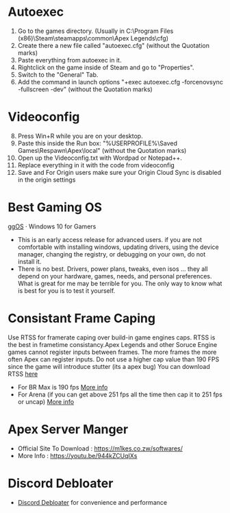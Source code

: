 # Autoexec
1. Go to the games directory. (Usually in C:\Program Files (x86)\Steam\steamapps\common\Apex Legends\cfg)
2. Create there a new file called "autoexec.cfg" (without the Quotation marks)
3. Paste everything from autoexec in it.
4. Rightclick on the game inside of Steam and go to "Properties".
5. Switch to the "General" Tab.
6. Add the command in launch options "+exec autoexec.cfg -forcenovsync -fullscreen -dev" (without the Quotation marks)
# Videoconfig
8. Press Win+R while you are on your desktop.
9. Paste this inside the Run box: "%USERPROFILE%\Saved Games\Respawn\Apex\local" (without the Quotation marks)
10. Open up the Videoconfig.txt with Wordpad or Notepad++.
11. Replace everything in it with the code from videoconfig
12. Save and For Origin users make sure your Origin Cloud Sync is disabled in the origin settings
# Best Gaming OS 
[ggOS](https://discord.gg/A5BHSQV) · Windows 10 for Gamers 
- This is an early access release for advanced users. if you are not comfortable with installing windows, updating drivers, using the device manager, changing the registry, or debugging on your own, do not install it.
- There is no best. Drivers, power plans, tweaks, even isos ... they all depend on your hardware, games, needs, and personal preferences. What is great for me may be terrible for you. The only way to know what is best for you is to test it yourself.
# Consistant Frame Caping
Use RTSS for framerate caping over build-in game engines caps. RTSS is the best in frametime consistancy.Apex Legends and other Soruce Engine games cannot register inputs between frames. The more frames the more often Apex can register inputs. Do not use a higher cap value than 190 FPS since the game will introduce stutter (its a apex bug) You can download RTSS [here](https://www.guru3d.com/files-details/rtss-rivatuner-statistics-server-download.html)
- For BR Max is 190 fps [More info](https://twitter.com/CaIypto/status/1392354731205529606)
- For Arena (if you can get above 251 fps all the time then cap it to 251 fps or uncap) [More info](https://twitter.com/DEAFPS_/status/1416582405633318912)
# Apex Server Manger 
- Official Site To Download : https://m1kes.co.zw/softwares/
- More Info : https://youtu.be/944kZCUqIXs
# Discord Debloater
- [Discord Debloater](https://github.com/Pablerso/Discord-Debloater/releases/tag/Discord) for convenience and performance
